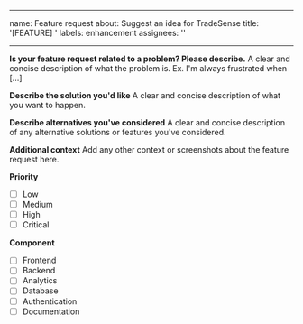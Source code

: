 
---
name: Feature request
about: Suggest an idea for TradeSense
title: '[FEATURE] '
labels: enhancement
assignees: ''

---

**Is your feature request related to a problem? Please describe.**
A clear and concise description of what the problem is. Ex. I'm always frustrated when [...]

**Describe the solution you'd like**
A clear and concise description of what you want to happen.

**Describe alternatives you've considered**
A clear and concise description of any alternative solutions or features you've considered.

**Additional context**
Add any other context or screenshots about the feature request here.

**Priority**
- [ ] Low
- [ ] Medium  
- [ ] High
- [ ] Critical

**Component**
- [ ] Frontend
- [ ] Backend
- [ ] Analytics
- [ ] Database
- [ ] Authentication
- [ ] Documentation
